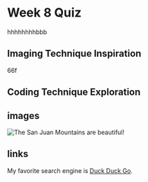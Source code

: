 # Week 8 Quiz
hhhhhhhhbbb

## Imaging Technique Inspiration
66f

## Coding Technique Exploration

## images
![The San Juan Mountains are beautiful!](/assets/images/san-juan-mountains.avif "San Juan Mountains")

## links
My favorite search engine is [Duck Duck Go](https://duckduckgo.com).